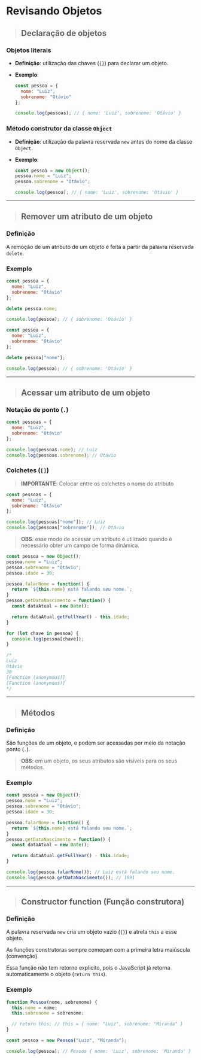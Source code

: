 # Revisando Objetos

> ## Declaração de objetos

### **Objetos literais**

* **Definição**: utilização das chaves (`{}`) para declarar um objeto.

* **Exemplo**:

  ```js
  const pessoa = {
    nome: "Luiz",
    sobrenome: "Otávio"
  };

  console.log(pessoas); // { nome: 'Luiz', sobrenome: 'Otávio' }
  ```

### **Método construtor da classe `Object`**

* **Definição**: utilização da palavra reservada `new` antes do nome da classe `Object`.

* **Exemplo**:

  ```js
  const pessoa = new Object();
  pessoa.nome = "Luiz";
  pessoa.sobrenome = "Otávio";

  console.log(pessoa); // { nome: 'Luiz', sobrenome: 'Otávio' }
  ```

---

> ## Remover um atributo de um objeto

### **Definição**

A remoção de um atributo de um objeto é feita a partir da palavra reservada `delete`.

### **Exemplo**

```js
const pessoa = {
  nome: "Luiz",
  sobrenome: "Otávio"
};

delete pessoa.nome;

console.log(pessoa); // { sobrenome: 'Otávio' }
```

```js
const pessoa = {
  nome: "Luiz",
  sobrenome: "Otávio"
};

delete pessoa["nome"];

console.log(pessoa); // { sobrenome: 'Otávio' }
```

---

> ## Acessar um atributo de um objeto

### **Notação de ponto (`.`)**

```js
const pessoas = {
  nome: "Luiz",
  sobrenome: "Otávio"
};

console.log(pessoas.nome); // Luiz
console.log(pessoas.sobrenome); // Otávio
```

### Colchetes (`[]`)

> **IMPORTANTE**: Colocar entre os colchetes o nome do atributo

```js
const pessoas = {
  nome: "Luiz",
  sobrenome: "Otávio"
};

console.log(pessoas["nome"]); // Luiz
console.log(pessoas["sobrenome"]); // Otávio
```

> **OBS**: esse modo de acessar um atributo é utilizado quando é necessário obter um campo de forma dinâmica.

```js
const pessoa = new Object();
pessoa.nome = "Luiz";
pessoa.sobrenome = "Otávio";
pessoa.idade = 30;

pessoa.falarNome = function() {
  return `${this.nome} está falando seu nome.`;
}
pessoa.getDataNascimento = function() {
  const dataAtual = new Date();

  return dataAtual.getFullYear() - this.idade;
}

for (let chave in pessoa) {
  console.log(pessoa[chave]);
}

/*
Luiz
Otávio
30
[Function (anonymous)]
[Function (anonymous)]
*/
```

---

> ## Métodos

### **Definição**

São funções de um objeto, e podem ser acessadas por meio da notação ponto (`.`).

> **OBS**: em um objeto, os seus atributos são visíveis para os seus métodos.

### **Exemplo**

```js
const pessoa = new Object();
pessoa.nome = "Luiz";
pessoa.sobrenome = "Otávio";
pessoa.idade = 30;

pessoa.falarNome = function() {
  return `${this.nome} está falando seu nome.`;
}
pessoa.getDataNascimento = function() {
  const dataAtual = new Date();

  return dataAtual.getFullYear() - this.idade;
}

console.log(pessoa.falarNome()); // Luiz está falando seu nome.
console.log(pessoa.getDataNascimento()); // 1991
```

---

> ## Constructor function (Função construtora)

### **Definição**

A palavra reservada `new` cria um objeto vazio (`{}`) e atrela `this` a esse objeto.

As funções construtoras sempre começam com a primeira letra maiúscula (convenção).

Essa função não tem retorno explicito, pois o JavaScript já retorna automaticamente o objeto (`return this`).

### **Exemplo**

```js
function Pessoa(nome, sobrenome) {
  this.nome = nome;
  this.sobrenome = sobrenome;

  // return this; // this = { nome: "Luiz", sobrenome: "Miranda" }
}

const pessoa = new Pessoa("Luiz", "Miranda");

console.log(pessoa); // Pessoa { nome: 'Luiz', sobrenome: 'Miranda' }
```